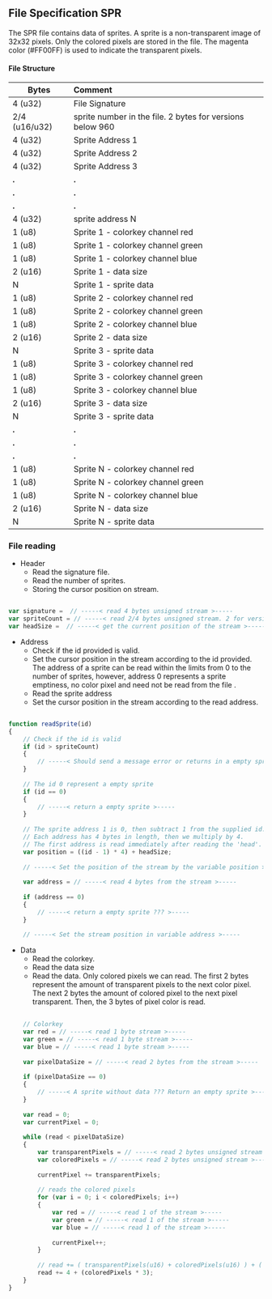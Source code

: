 File Specification SPR
---

The SPR file contains data of sprites. A sprite is a non-transparent image of 32x32 pixels.
Only the colored pixels are stored in the file. The magenta color (#FF00FF) is used to indicate the transparent pixels.

#### File Structure

| Bytes        | Comment                                                                     |
|--------------|:----------------------------------------------------------------------------|
| 4 (u32)      | File Signature                                                              |
| 2/4 (u16/u32)| sprite number in the file. 2 bytes for versions below 960                   |
| 4 (u32)      | Sprite Address 1                                                            |
| 4 (u32)      | Sprite Address 2                                                            |
| 4 (u32)      | Sprite Address 3                                                            |
| <b>.</b>     | <b>.</b>                                                                    |
| <b>.</b>     | <b>.</b>                                                                    |
| <b>.</b>     | <b>.</b>                                                                    |
| 4 (u32)      | sprite address N                                                            |
| 1 (u8)       | Sprite 1 - colorkey channel red                                             |
| 1 (u8)       | Sprite 1 - colorkey channel green                                           |
| 1 (u8)       | Sprite 1 - colorkey channel blue                                            |
| 2 (u16)      | Sprite 1 - data size                                                        |
| N            | Sprite 1 - sprite data                                                      |
| 1 (u8)       | Sprite 2 - colorkey channel red                                             |
| 1 (u8)       | Sprite 2 - colorkey channel green                                           |
| 1 (u8)       | Sprite 2 - colorkey channel blue                                            |
| 2 (u16)      | Sprite 2 - data size                                                        |
| N            | Sprite 3 - sprite data                                                      |
| 1 (u8)       | Sprite 3 - colorkey channel red                                             |
| 1 (u8)       | Sprite 3 - colorkey channel green                                           |
| 1 (u8)       | Sprite 3 - colorkey channel blue                                            |
| 2 (u16)      | Sprite 3 - data size                                                        |
| N            | Sprite 3 - sprite data                                                      |
| <b>.</b>     | <b>.</b>                                                                    |
| <b>.</b>     | <b>.</b>                                                                    |
| <b>.</b>     | <b>.</b>                                                                    |
| 1 (u8)       | Sprite N - colorkey channel red                                             |
| 1 (u8)       | Sprite N - colorkey channel green                                           |
| 1 (u8)       | Sprite N - colorkey channel blue                                            |
| 2 (u16)      | Sprite N - data size                                                        |
| N            | Sprite N - sprite data                                                      |

### File reading

- Header
    - Read the signature file.
    - Read the number of sprites.
    - Storing the cursor position on stream.

```JavaScript

var signature =  // -----< read 4 bytes unsigned stream >-----
var spriteCount = // -----< read 2/4 bytes unsigned stream. 2 for versions < 960 , or 4 bytes to 960 or higher >-----
var headSize =  // -----< get the current position of the stream >-----

```

- Address
    - Check if the id provided is valid.
    - Set the cursor position in the stream according to the id provided. The address of a sprite can be read within the limits from 0 to the number of sprites, however, address 0 represents a sprite emptiness, no color pixel and need not be read from the file .
    - Read the sprite address
    - Set the cursor position in the stream according to the read address.

```JavaScript

function readSprite(id)
{
    // Check if the id is valid
    if (id > spriteCount)
    {
        // -----< Should send a message error or returns in a empty sprite >-----
    }
    
    // The id 0 represent a empty sprite
    if (id == 0)
    {
        // -----< return a empty sprite >-----
    }
    
    // The sprite address 1 is 0, then subtract 1 from the supplied id.
    // Each address has 4 bytes in length, then we multiply by 4.
    // The first address is read immediately after reading the 'head'.
    var position = ((id - 1) * 4) + headSize;
    
    // -----< Set the position of the stream by the variable position >-----
    
    var address = // -----< read 4 bytes from the stream >-----
    
    if (address == 0)
    {
        // -----< return a empty sprite ??? >-----
    }
    
    // -----< Set the stream position in variable address >-----

```

- Data
    - Read the colorkey.
    - Read the data size
    - Read the data. Only colored pixels we can read. The first 2 bytes represent the amount of
      transparent pixels to the next color pixel. The next 2 bytes the amount of
      colored pixel to the next pixel transparent. Then, the 3 bytes of pixel color is read.

```JavaScript
    
    // Colorkey
    var red = // -----< read 1 byte stream >-----
    var green = // -----< read 1 byte stream >-----
    var blue = // -----< read 1 byte stream >-----
    
    var pixelDataSize = // -----< read 2 bytes from the stream >-----
    
    if (pixelDataSize == 0)
    {
        // -----< A sprite without data ??? Return an empty sprite >-----
    }
    
    var read = 0;
    var currentPixel = 0;
    
    while (read < pixelDataSize)
    {
        var transparentPixels = // -----< read 2 bytes unsigned stream >-----
        var coloredPixels = // -----< read 2 bytes unsigned stream >-----
         
        currentPixel += transparentPixels;
        
        // reads the colored pixels
        for (var i = 0; i < coloredPixels; i++)
        {
            var red = // -----< read 1 of the stream >-----
            var green = // -----< read 1 of the stream >-----
            var blue = // -----< read 1 of the stream >-----
            
            currentPixel++;
        }
        
        // read += ( transparentPixels(u16) + coloredPixels(u16) ) + ( coloredPixels * ( red(u8) + green(u8) + blue(u8) ) )
        read += 4 + (coloredPixels * 3);
    }
}

```
